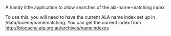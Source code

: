 A handy little application to allow searches of the ala-name-matching index.

To use this, you will need to have the current ALA name index set up in /data/lucene/namematching.
You can get the current index from http://biocache.ala.org.au/archives/nameindexes